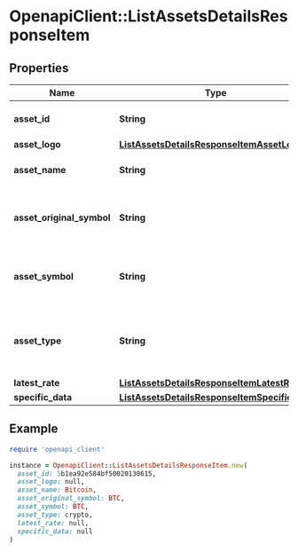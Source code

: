 # OpenapiClient::ListAssetsDetailsResponseItem

## Properties

| Name | Type | Description | Notes |
| ---- | ---- | ----------- | ----- |
| **asset_id** | **String** | Defines the unique ID of the specific asset. |  |
| **asset_logo** | [**ListAssetsDetailsResponseItemAssetLogo**](ListAssetsDetailsResponseItemAssetLogo.md) |  |  |
| **asset_name** | **String** | Specifies the name of the asset in question. |  |
| **asset_original_symbol** | **String** | Specifies the asset&#39;s original symbol as introduced by its founders. |  |
| **asset_symbol** | **String** | Specifies the asset&#39;s unique symbol in the Crypto APIs listings. |  |
| **asset_type** | **String** | Defines the type of the supported asset. This could be either \&quot;crypto\&quot; or \&quot;fiat\&quot;. |  |
| **latest_rate** | [**ListAssetsDetailsResponseItemLatestRate**](ListAssetsDetailsResponseItemLatestRate.md) |  |  |
| **specific_data** | [**ListAssetsDetailsResponseItemSpecificData**](ListAssetsDetailsResponseItemSpecificData.md) |  |  |

## Example

```ruby
require 'openapi_client'

instance = OpenapiClient::ListAssetsDetailsResponseItem.new(
  asset_id: 5b1ea92e584bf50020130615,
  asset_logo: null,
  asset_name: Bitcoin,
  asset_original_symbol: BTC,
  asset_symbol: BTC,
  asset_type: crypto,
  latest_rate: null,
  specific_data: null
)
```

